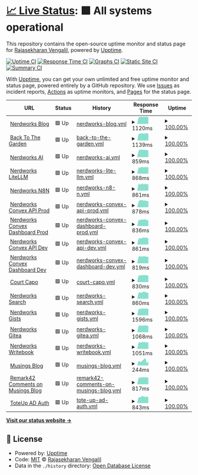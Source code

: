 # [📈 Live Status](https://gh.nerdworks.dev): <!--live status--> **🟩 All systems operational**

This repository contains the open-source uptime monitor and status page for [Rajasekharan Vengalil](https://blogorama.nerdworks.in/), powered by [Upptime](https://github.com/upptime/upptime).

[![Uptime CI](https://github.com/avranju/upptime/workflows/Uptime%20CI/badge.svg)](https://github.com/avranju/upptime/actions?query=workflow%3A%22Uptime+CI%22)
[![Response Time CI](https://github.com/avranju/upptime/workflows/Response%20Time%20CI/badge.svg)](https://github.com/avranju/upptime/actions?query=workflow%3A%22Response+Time+CI%22)
[![Graphs CI](https://github.com/avranju/upptime/workflows/Graphs%20CI/badge.svg)](https://github.com/avranju/upptime/actions?query=workflow%3A%22Graphs+CI%22)
[![Static Site CI](https://github.com/avranju/upptime/workflows/Static%20Site%20CI/badge.svg)](https://github.com/avranju/upptime/actions?query=workflow%3A%22Static+Site+CI%22)
[![Summary CI](https://github.com/avranju/upptime/workflows/Summary%20CI/badge.svg)](https://github.com/avranju/upptime/actions?query=workflow%3A%22Summary+CI%22)

With [Upptime](https://upptime.js.org), you can get your own unlimited and free uptime monitor and status page, powered entirely by a GitHub repository. We use [Issues](https://github.com/avranju/upptime/issues) as incident reports, [Actions](https://github.com/avranju/upptime/actions) as uptime monitors, and [Pages](https://gh.nerdworks.dev) for the status page.

<!--start: status pages-->
<!-- This summary is generated by Upptime (https://github.com/upptime/upptime) -->
<!-- Do not edit this manually, your changes will be overwritten -->
<!-- prettier-ignore -->
| URL | Status | History | Response Time | Uptime |
| --- | ------ | ------- | ------------- | ------ |
| <img alt="" src="https://icons.duckduckgo.com/ip3/blogorama.nerdworks.in.ico" height="13"> [Nerdworks Blog](https://blogorama.nerdworks.in) | 🟩 Up | [nerdworks-blog.yml](https://github.com/avranju/upptime/commits/HEAD/history/nerdworks-blog.yml) | <details><summary><img alt="Response time graph" src="./graphs/nerdworks-blog/response-time-week.png" height="20"> 1120ms</summary><br><a href="https://gh.nerdworks.dev/history/nerdworks-blog"><img alt="Response time 1033" src="https://img.shields.io/endpoint?url=https%3A%2F%2Fraw.githubusercontent.com%2Favranju%2Fupptime%2FHEAD%2Fapi%2Fnerdworks-blog%2Fresponse-time.json"></a><br><a href="https://gh.nerdworks.dev/history/nerdworks-blog"><img alt="24-hour response time 1118" src="https://img.shields.io/endpoint?url=https%3A%2F%2Fraw.githubusercontent.com%2Favranju%2Fupptime%2FHEAD%2Fapi%2Fnerdworks-blog%2Fresponse-time-day.json"></a><br><a href="https://gh.nerdworks.dev/history/nerdworks-blog"><img alt="7-day response time 1120" src="https://img.shields.io/endpoint?url=https%3A%2F%2Fraw.githubusercontent.com%2Favranju%2Fupptime%2FHEAD%2Fapi%2Fnerdworks-blog%2Fresponse-time-week.json"></a><br><a href="https://gh.nerdworks.dev/history/nerdworks-blog"><img alt="30-day response time 1073" src="https://img.shields.io/endpoint?url=https%3A%2F%2Fraw.githubusercontent.com%2Favranju%2Fupptime%2FHEAD%2Fapi%2Fnerdworks-blog%2Fresponse-time-month.json"></a><br><a href="https://gh.nerdworks.dev/history/nerdworks-blog"><img alt="1-year response time 1023" src="https://img.shields.io/endpoint?url=https%3A%2F%2Fraw.githubusercontent.com%2Favranju%2Fupptime%2FHEAD%2Fapi%2Fnerdworks-blog%2Fresponse-time-year.json"></a></details> | <details><summary><a href="https://gh.nerdworks.dev/history/nerdworks-blog">100.00%</a></summary><a href="https://gh.nerdworks.dev/history/nerdworks-blog"><img alt="All-time uptime 100.00%" src="https://img.shields.io/endpoint?url=https%3A%2F%2Fraw.githubusercontent.com%2Favranju%2Fupptime%2FHEAD%2Fapi%2Fnerdworks-blog%2Fuptime.json"></a><br><a href="https://gh.nerdworks.dev/history/nerdworks-blog"><img alt="24-hour uptime 100.00%" src="https://img.shields.io/endpoint?url=https%3A%2F%2Fraw.githubusercontent.com%2Favranju%2Fupptime%2FHEAD%2Fapi%2Fnerdworks-blog%2Fuptime-day.json"></a><br><a href="https://gh.nerdworks.dev/history/nerdworks-blog"><img alt="7-day uptime 100.00%" src="https://img.shields.io/endpoint?url=https%3A%2F%2Fraw.githubusercontent.com%2Favranju%2Fupptime%2FHEAD%2Fapi%2Fnerdworks-blog%2Fuptime-week.json"></a><br><a href="https://gh.nerdworks.dev/history/nerdworks-blog"><img alt="30-day uptime 100.00%" src="https://img.shields.io/endpoint?url=https%3A%2F%2Fraw.githubusercontent.com%2Favranju%2Fupptime%2FHEAD%2Fapi%2Fnerdworks-blog%2Fuptime-month.json"></a><br><a href="https://gh.nerdworks.dev/history/nerdworks-blog"><img alt="1-year uptime 100.00%" src="https://img.shields.io/endpoint?url=https%3A%2F%2Fraw.githubusercontent.com%2Favranju%2Fupptime%2FHEAD%2Fapi%2Fnerdworks-blog%2Fuptime-year.json"></a></details>
| <img alt="" src="https://icons.duckduckgo.com/ip3/backtothegarden.in.ico" height="13"> [Back To The Garden](https://backtothegarden.in) | 🟩 Up | [back-to-the-garden.yml](https://github.com/avranju/upptime/commits/HEAD/history/back-to-the-garden.yml) | <details><summary><img alt="Response time graph" src="./graphs/back-to-the-garden/response-time-week.png" height="20"> 1139ms</summary><br><a href="https://gh.nerdworks.dev/history/back-to-the-garden"><img alt="Response time 1058" src="https://img.shields.io/endpoint?url=https%3A%2F%2Fraw.githubusercontent.com%2Favranju%2Fupptime%2FHEAD%2Fapi%2Fback-to-the-garden%2Fresponse-time.json"></a><br><a href="https://gh.nerdworks.dev/history/back-to-the-garden"><img alt="24-hour response time 1154" src="https://img.shields.io/endpoint?url=https%3A%2F%2Fraw.githubusercontent.com%2Favranju%2Fupptime%2FHEAD%2Fapi%2Fback-to-the-garden%2Fresponse-time-day.json"></a><br><a href="https://gh.nerdworks.dev/history/back-to-the-garden"><img alt="7-day response time 1139" src="https://img.shields.io/endpoint?url=https%3A%2F%2Fraw.githubusercontent.com%2Favranju%2Fupptime%2FHEAD%2Fapi%2Fback-to-the-garden%2Fresponse-time-week.json"></a><br><a href="https://gh.nerdworks.dev/history/back-to-the-garden"><img alt="30-day response time 1106" src="https://img.shields.io/endpoint?url=https%3A%2F%2Fraw.githubusercontent.com%2Favranju%2Fupptime%2FHEAD%2Fapi%2Fback-to-the-garden%2Fresponse-time-month.json"></a><br><a href="https://gh.nerdworks.dev/history/back-to-the-garden"><img alt="1-year response time 1058" src="https://img.shields.io/endpoint?url=https%3A%2F%2Fraw.githubusercontent.com%2Favranju%2Fupptime%2FHEAD%2Fapi%2Fback-to-the-garden%2Fresponse-time-year.json"></a></details> | <details><summary><a href="https://gh.nerdworks.dev/history/back-to-the-garden">100.00%</a></summary><a href="https://gh.nerdworks.dev/history/back-to-the-garden"><img alt="All-time uptime 100.00%" src="https://img.shields.io/endpoint?url=https%3A%2F%2Fraw.githubusercontent.com%2Favranju%2Fupptime%2FHEAD%2Fapi%2Fback-to-the-garden%2Fuptime.json"></a><br><a href="https://gh.nerdworks.dev/history/back-to-the-garden"><img alt="24-hour uptime 100.00%" src="https://img.shields.io/endpoint?url=https%3A%2F%2Fraw.githubusercontent.com%2Favranju%2Fupptime%2FHEAD%2Fapi%2Fback-to-the-garden%2Fuptime-day.json"></a><br><a href="https://gh.nerdworks.dev/history/back-to-the-garden"><img alt="7-day uptime 100.00%" src="https://img.shields.io/endpoint?url=https%3A%2F%2Fraw.githubusercontent.com%2Favranju%2Fupptime%2FHEAD%2Fapi%2Fback-to-the-garden%2Fuptime-week.json"></a><br><a href="https://gh.nerdworks.dev/history/back-to-the-garden"><img alt="30-day uptime 100.00%" src="https://img.shields.io/endpoint?url=https%3A%2F%2Fraw.githubusercontent.com%2Favranju%2Fupptime%2FHEAD%2Fapi%2Fback-to-the-garden%2Fuptime-month.json"></a><br><a href="https://gh.nerdworks.dev/history/back-to-the-garden"><img alt="1-year uptime 100.00%" src="https://img.shields.io/endpoint?url=https%3A%2F%2Fraw.githubusercontent.com%2Favranju%2Fupptime%2FHEAD%2Fapi%2Fback-to-the-garden%2Fuptime-year.json"></a></details>
| <img alt="" src="https://icons.duckduckgo.com/ip3/ai.nerdworks.dev.ico" height="13"> [Nerdworks AI](https://ai.nerdworks.dev) | 🟩 Up | [nerdworks-ai.yml](https://github.com/avranju/upptime/commits/HEAD/history/nerdworks-ai.yml) | <details><summary><img alt="Response time graph" src="./graphs/nerdworks-ai/response-time-week.png" height="20"> 859ms</summary><br><a href="https://gh.nerdworks.dev/history/nerdworks-ai"><img alt="Response time 827" src="https://img.shields.io/endpoint?url=https%3A%2F%2Fraw.githubusercontent.com%2Favranju%2Fupptime%2FHEAD%2Fapi%2Fnerdworks-ai%2Fresponse-time.json"></a><br><a href="https://gh.nerdworks.dev/history/nerdworks-ai"><img alt="24-hour response time 820" src="https://img.shields.io/endpoint?url=https%3A%2F%2Fraw.githubusercontent.com%2Favranju%2Fupptime%2FHEAD%2Fapi%2Fnerdworks-ai%2Fresponse-time-day.json"></a><br><a href="https://gh.nerdworks.dev/history/nerdworks-ai"><img alt="7-day response time 859" src="https://img.shields.io/endpoint?url=https%3A%2F%2Fraw.githubusercontent.com%2Favranju%2Fupptime%2FHEAD%2Fapi%2Fnerdworks-ai%2Fresponse-time-week.json"></a><br><a href="https://gh.nerdworks.dev/history/nerdworks-ai"><img alt="30-day response time 846" src="https://img.shields.io/endpoint?url=https%3A%2F%2Fraw.githubusercontent.com%2Favranju%2Fupptime%2FHEAD%2Fapi%2Fnerdworks-ai%2Fresponse-time-month.json"></a><br><a href="https://gh.nerdworks.dev/history/nerdworks-ai"><img alt="1-year response time 827" src="https://img.shields.io/endpoint?url=https%3A%2F%2Fraw.githubusercontent.com%2Favranju%2Fupptime%2FHEAD%2Fapi%2Fnerdworks-ai%2Fresponse-time-year.json"></a></details> | <details><summary><a href="https://gh.nerdworks.dev/history/nerdworks-ai">100.00%</a></summary><a href="https://gh.nerdworks.dev/history/nerdworks-ai"><img alt="All-time uptime 99.99%" src="https://img.shields.io/endpoint?url=https%3A%2F%2Fraw.githubusercontent.com%2Favranju%2Fupptime%2FHEAD%2Fapi%2Fnerdworks-ai%2Fuptime.json"></a><br><a href="https://gh.nerdworks.dev/history/nerdworks-ai"><img alt="24-hour uptime 100.00%" src="https://img.shields.io/endpoint?url=https%3A%2F%2Fraw.githubusercontent.com%2Favranju%2Fupptime%2FHEAD%2Fapi%2Fnerdworks-ai%2Fuptime-day.json"></a><br><a href="https://gh.nerdworks.dev/history/nerdworks-ai"><img alt="7-day uptime 100.00%" src="https://img.shields.io/endpoint?url=https%3A%2F%2Fraw.githubusercontent.com%2Favranju%2Fupptime%2FHEAD%2Fapi%2Fnerdworks-ai%2Fuptime-week.json"></a><br><a href="https://gh.nerdworks.dev/history/nerdworks-ai"><img alt="30-day uptime 99.96%" src="https://img.shields.io/endpoint?url=https%3A%2F%2Fraw.githubusercontent.com%2Favranju%2Fupptime%2FHEAD%2Fapi%2Fnerdworks-ai%2Fuptime-month.json"></a><br><a href="https://gh.nerdworks.dev/history/nerdworks-ai"><img alt="1-year uptime 99.99%" src="https://img.shields.io/endpoint?url=https%3A%2F%2Fraw.githubusercontent.com%2Favranju%2Fupptime%2FHEAD%2Fapi%2Fnerdworks-ai%2Fuptime-year.json"></a></details>
| <img alt="" src="https://icons.duckduckgo.com/ip3/litellm.nerdworks.dev.ico" height="13"> [Nerdworks LiteLLM](https://litellm.nerdworks.dev) | 🟩 Up | [nerdworks-lite-llm.yml](https://github.com/avranju/upptime/commits/HEAD/history/nerdworks-lite-llm.yml) | <details><summary><img alt="Response time graph" src="./graphs/nerdworks-lite-llm/response-time-week.png" height="20"> 868ms</summary><br><a href="https://gh.nerdworks.dev/history/nerdworks-lite-llm"><img alt="Response time 805" src="https://img.shields.io/endpoint?url=https%3A%2F%2Fraw.githubusercontent.com%2Favranju%2Fupptime%2FHEAD%2Fapi%2Fnerdworks-lite-llm%2Fresponse-time.json"></a><br><a href="https://gh.nerdworks.dev/history/nerdworks-lite-llm"><img alt="24-hour response time 881" src="https://img.shields.io/endpoint?url=https%3A%2F%2Fraw.githubusercontent.com%2Favranju%2Fupptime%2FHEAD%2Fapi%2Fnerdworks-lite-llm%2Fresponse-time-day.json"></a><br><a href="https://gh.nerdworks.dev/history/nerdworks-lite-llm"><img alt="7-day response time 868" src="https://img.shields.io/endpoint?url=https%3A%2F%2Fraw.githubusercontent.com%2Favranju%2Fupptime%2FHEAD%2Fapi%2Fnerdworks-lite-llm%2Fresponse-time-week.json"></a><br><a href="https://gh.nerdworks.dev/history/nerdworks-lite-llm"><img alt="30-day response time 835" src="https://img.shields.io/endpoint?url=https%3A%2F%2Fraw.githubusercontent.com%2Favranju%2Fupptime%2FHEAD%2Fapi%2Fnerdworks-lite-llm%2Fresponse-time-month.json"></a><br><a href="https://gh.nerdworks.dev/history/nerdworks-lite-llm"><img alt="1-year response time 805" src="https://img.shields.io/endpoint?url=https%3A%2F%2Fraw.githubusercontent.com%2Favranju%2Fupptime%2FHEAD%2Fapi%2Fnerdworks-lite-llm%2Fresponse-time-year.json"></a></details> | <details><summary><a href="https://gh.nerdworks.dev/history/nerdworks-lite-llm">100.00%</a></summary><a href="https://gh.nerdworks.dev/history/nerdworks-lite-llm"><img alt="All-time uptime 100.00%" src="https://img.shields.io/endpoint?url=https%3A%2F%2Fraw.githubusercontent.com%2Favranju%2Fupptime%2FHEAD%2Fapi%2Fnerdworks-lite-llm%2Fuptime.json"></a><br><a href="https://gh.nerdworks.dev/history/nerdworks-lite-llm"><img alt="24-hour uptime 100.00%" src="https://img.shields.io/endpoint?url=https%3A%2F%2Fraw.githubusercontent.com%2Favranju%2Fupptime%2FHEAD%2Fapi%2Fnerdworks-lite-llm%2Fuptime-day.json"></a><br><a href="https://gh.nerdworks.dev/history/nerdworks-lite-llm"><img alt="7-day uptime 100.00%" src="https://img.shields.io/endpoint?url=https%3A%2F%2Fraw.githubusercontent.com%2Favranju%2Fupptime%2FHEAD%2Fapi%2Fnerdworks-lite-llm%2Fuptime-week.json"></a><br><a href="https://gh.nerdworks.dev/history/nerdworks-lite-llm"><img alt="30-day uptime 100.00%" src="https://img.shields.io/endpoint?url=https%3A%2F%2Fraw.githubusercontent.com%2Favranju%2Fupptime%2FHEAD%2Fapi%2Fnerdworks-lite-llm%2Fuptime-month.json"></a><br><a href="https://gh.nerdworks.dev/history/nerdworks-lite-llm"><img alt="1-year uptime 100.00%" src="https://img.shields.io/endpoint?url=https%3A%2F%2Fraw.githubusercontent.com%2Favranju%2Fupptime%2FHEAD%2Fapi%2Fnerdworks-lite-llm%2Fuptime-year.json"></a></details>
| <img alt="" src="https://icons.duckduckgo.com/ip3/n8n.nerdworks.dev.ico" height="13"> [Nerdworks N8N](https://n8n.nerdworks.dev) | 🟩 Up | [nerdworks-n8-n.yml](https://github.com/avranju/upptime/commits/HEAD/history/nerdworks-n8-n.yml) | <details><summary><img alt="Response time graph" src="./graphs/nerdworks-n8-n/response-time-week.png" height="20"> 861ms</summary><br><a href="https://gh.nerdworks.dev/history/nerdworks-n8-n"><img alt="Response time 805" src="https://img.shields.io/endpoint?url=https%3A%2F%2Fraw.githubusercontent.com%2Favranju%2Fupptime%2FHEAD%2Fapi%2Fnerdworks-n8-n%2Fresponse-time.json"></a><br><a href="https://gh.nerdworks.dev/history/nerdworks-n8-n"><img alt="24-hour response time 811" src="https://img.shields.io/endpoint?url=https%3A%2F%2Fraw.githubusercontent.com%2Favranju%2Fupptime%2FHEAD%2Fapi%2Fnerdworks-n8-n%2Fresponse-time-day.json"></a><br><a href="https://gh.nerdworks.dev/history/nerdworks-n8-n"><img alt="7-day response time 861" src="https://img.shields.io/endpoint?url=https%3A%2F%2Fraw.githubusercontent.com%2Favranju%2Fupptime%2FHEAD%2Fapi%2Fnerdworks-n8-n%2Fresponse-time-week.json"></a><br><a href="https://gh.nerdworks.dev/history/nerdworks-n8-n"><img alt="30-day response time 835" src="https://img.shields.io/endpoint?url=https%3A%2F%2Fraw.githubusercontent.com%2Favranju%2Fupptime%2FHEAD%2Fapi%2Fnerdworks-n8-n%2Fresponse-time-month.json"></a><br><a href="https://gh.nerdworks.dev/history/nerdworks-n8-n"><img alt="1-year response time 805" src="https://img.shields.io/endpoint?url=https%3A%2F%2Fraw.githubusercontent.com%2Favranju%2Fupptime%2FHEAD%2Fapi%2Fnerdworks-n8-n%2Fresponse-time-year.json"></a></details> | <details><summary><a href="https://gh.nerdworks.dev/history/nerdworks-n8-n">100.00%</a></summary><a href="https://gh.nerdworks.dev/history/nerdworks-n8-n"><img alt="All-time uptime 100.00%" src="https://img.shields.io/endpoint?url=https%3A%2F%2Fraw.githubusercontent.com%2Favranju%2Fupptime%2FHEAD%2Fapi%2Fnerdworks-n8-n%2Fuptime.json"></a><br><a href="https://gh.nerdworks.dev/history/nerdworks-n8-n"><img alt="24-hour uptime 100.00%" src="https://img.shields.io/endpoint?url=https%3A%2F%2Fraw.githubusercontent.com%2Favranju%2Fupptime%2FHEAD%2Fapi%2Fnerdworks-n8-n%2Fuptime-day.json"></a><br><a href="https://gh.nerdworks.dev/history/nerdworks-n8-n"><img alt="7-day uptime 100.00%" src="https://img.shields.io/endpoint?url=https%3A%2F%2Fraw.githubusercontent.com%2Favranju%2Fupptime%2FHEAD%2Fapi%2Fnerdworks-n8-n%2Fuptime-week.json"></a><br><a href="https://gh.nerdworks.dev/history/nerdworks-n8-n"><img alt="30-day uptime 100.00%" src="https://img.shields.io/endpoint?url=https%3A%2F%2Fraw.githubusercontent.com%2Favranju%2Fupptime%2FHEAD%2Fapi%2Fnerdworks-n8-n%2Fuptime-month.json"></a><br><a href="https://gh.nerdworks.dev/history/nerdworks-n8-n"><img alt="1-year uptime 100.00%" src="https://img.shields.io/endpoint?url=https%3A%2F%2Fraw.githubusercontent.com%2Favranju%2Fupptime%2FHEAD%2Fapi%2Fnerdworks-n8-n%2Fuptime-year.json"></a></details>
| <img alt="" src="https://icons.duckduckgo.com/ip3/convex.api.nerdworks.dev.ico" height="13"> [Nerdworks Convex API Prod](https://convex.api.nerdworks.dev) | 🟩 Up | [nerdworks-convex-api-prod.yml](https://github.com/avranju/upptime/commits/HEAD/history/nerdworks-convex-api-prod.yml) | <details><summary><img alt="Response time graph" src="./graphs/nerdworks-convex-api-prod/response-time-week.png" height="20"> 878ms</summary><br><a href="https://gh.nerdworks.dev/history/nerdworks-convex-api-prod"><img alt="Response time 799" src="https://img.shields.io/endpoint?url=https%3A%2F%2Fraw.githubusercontent.com%2Favranju%2Fupptime%2FHEAD%2Fapi%2Fnerdworks-convex-api-prod%2Fresponse-time.json"></a><br><a href="https://gh.nerdworks.dev/history/nerdworks-convex-api-prod"><img alt="24-hour response time 779" src="https://img.shields.io/endpoint?url=https%3A%2F%2Fraw.githubusercontent.com%2Favranju%2Fupptime%2FHEAD%2Fapi%2Fnerdworks-convex-api-prod%2Fresponse-time-day.json"></a><br><a href="https://gh.nerdworks.dev/history/nerdworks-convex-api-prod"><img alt="7-day response time 878" src="https://img.shields.io/endpoint?url=https%3A%2F%2Fraw.githubusercontent.com%2Favranju%2Fupptime%2FHEAD%2Fapi%2Fnerdworks-convex-api-prod%2Fresponse-time-week.json"></a><br><a href="https://gh.nerdworks.dev/history/nerdworks-convex-api-prod"><img alt="30-day response time 820" src="https://img.shields.io/endpoint?url=https%3A%2F%2Fraw.githubusercontent.com%2Favranju%2Fupptime%2FHEAD%2Fapi%2Fnerdworks-convex-api-prod%2Fresponse-time-month.json"></a><br><a href="https://gh.nerdworks.dev/history/nerdworks-convex-api-prod"><img alt="1-year response time 799" src="https://img.shields.io/endpoint?url=https%3A%2F%2Fraw.githubusercontent.com%2Favranju%2Fupptime%2FHEAD%2Fapi%2Fnerdworks-convex-api-prod%2Fresponse-time-year.json"></a></details> | <details><summary><a href="https://gh.nerdworks.dev/history/nerdworks-convex-api-prod">100.00%</a></summary><a href="https://gh.nerdworks.dev/history/nerdworks-convex-api-prod"><img alt="All-time uptime 100.00%" src="https://img.shields.io/endpoint?url=https%3A%2F%2Fraw.githubusercontent.com%2Favranju%2Fupptime%2FHEAD%2Fapi%2Fnerdworks-convex-api-prod%2Fuptime.json"></a><br><a href="https://gh.nerdworks.dev/history/nerdworks-convex-api-prod"><img alt="24-hour uptime 100.00%" src="https://img.shields.io/endpoint?url=https%3A%2F%2Fraw.githubusercontent.com%2Favranju%2Fupptime%2FHEAD%2Fapi%2Fnerdworks-convex-api-prod%2Fuptime-day.json"></a><br><a href="https://gh.nerdworks.dev/history/nerdworks-convex-api-prod"><img alt="7-day uptime 100.00%" src="https://img.shields.io/endpoint?url=https%3A%2F%2Fraw.githubusercontent.com%2Favranju%2Fupptime%2FHEAD%2Fapi%2Fnerdworks-convex-api-prod%2Fuptime-week.json"></a><br><a href="https://gh.nerdworks.dev/history/nerdworks-convex-api-prod"><img alt="30-day uptime 100.00%" src="https://img.shields.io/endpoint?url=https%3A%2F%2Fraw.githubusercontent.com%2Favranju%2Fupptime%2FHEAD%2Fapi%2Fnerdworks-convex-api-prod%2Fuptime-month.json"></a><br><a href="https://gh.nerdworks.dev/history/nerdworks-convex-api-prod"><img alt="1-year uptime 100.00%" src="https://img.shields.io/endpoint?url=https%3A%2F%2Fraw.githubusercontent.com%2Favranju%2Fupptime%2FHEAD%2Fapi%2Fnerdworks-convex-api-prod%2Fuptime-year.json"></a></details>
| <img alt="" src="https://icons.duckduckgo.com/ip3/convex.dashboard.nerdworks.dev.ico" height="13"> [Nerdworks Convex Dashboard Prod](https://convex.dashboard.nerdworks.dev) | 🟩 Up | [nerdworks-convex-dashboard-prod.yml](https://github.com/avranju/upptime/commits/HEAD/history/nerdworks-convex-dashboard-prod.yml) | <details><summary><img alt="Response time graph" src="./graphs/nerdworks-convex-dashboard-prod/response-time-week.png" height="20"> 836ms</summary><br><a href="https://gh.nerdworks.dev/history/nerdworks-convex-dashboard-prod"><img alt="Response time 801" src="https://img.shields.io/endpoint?url=https%3A%2F%2Fraw.githubusercontent.com%2Favranju%2Fupptime%2FHEAD%2Fapi%2Fnerdworks-convex-dashboard-prod%2Fresponse-time.json"></a><br><a href="https://gh.nerdworks.dev/history/nerdworks-convex-dashboard-prod"><img alt="24-hour response time 779" src="https://img.shields.io/endpoint?url=https%3A%2F%2Fraw.githubusercontent.com%2Favranju%2Fupptime%2FHEAD%2Fapi%2Fnerdworks-convex-dashboard-prod%2Fresponse-time-day.json"></a><br><a href="https://gh.nerdworks.dev/history/nerdworks-convex-dashboard-prod"><img alt="7-day response time 836" src="https://img.shields.io/endpoint?url=https%3A%2F%2Fraw.githubusercontent.com%2Favranju%2Fupptime%2FHEAD%2Fapi%2Fnerdworks-convex-dashboard-prod%2Fresponse-time-week.json"></a><br><a href="https://gh.nerdworks.dev/history/nerdworks-convex-dashboard-prod"><img alt="30-day response time 815" src="https://img.shields.io/endpoint?url=https%3A%2F%2Fraw.githubusercontent.com%2Favranju%2Fupptime%2FHEAD%2Fapi%2Fnerdworks-convex-dashboard-prod%2Fresponse-time-month.json"></a><br><a href="https://gh.nerdworks.dev/history/nerdworks-convex-dashboard-prod"><img alt="1-year response time 801" src="https://img.shields.io/endpoint?url=https%3A%2F%2Fraw.githubusercontent.com%2Favranju%2Fupptime%2FHEAD%2Fapi%2Fnerdworks-convex-dashboard-prod%2Fresponse-time-year.json"></a></details> | <details><summary><a href="https://gh.nerdworks.dev/history/nerdworks-convex-dashboard-prod">100.00%</a></summary><a href="https://gh.nerdworks.dev/history/nerdworks-convex-dashboard-prod"><img alt="All-time uptime 100.00%" src="https://img.shields.io/endpoint?url=https%3A%2F%2Fraw.githubusercontent.com%2Favranju%2Fupptime%2FHEAD%2Fapi%2Fnerdworks-convex-dashboard-prod%2Fuptime.json"></a><br><a href="https://gh.nerdworks.dev/history/nerdworks-convex-dashboard-prod"><img alt="24-hour uptime 100.00%" src="https://img.shields.io/endpoint?url=https%3A%2F%2Fraw.githubusercontent.com%2Favranju%2Fupptime%2FHEAD%2Fapi%2Fnerdworks-convex-dashboard-prod%2Fuptime-day.json"></a><br><a href="https://gh.nerdworks.dev/history/nerdworks-convex-dashboard-prod"><img alt="7-day uptime 100.00%" src="https://img.shields.io/endpoint?url=https%3A%2F%2Fraw.githubusercontent.com%2Favranju%2Fupptime%2FHEAD%2Fapi%2Fnerdworks-convex-dashboard-prod%2Fuptime-week.json"></a><br><a href="https://gh.nerdworks.dev/history/nerdworks-convex-dashboard-prod"><img alt="30-day uptime 100.00%" src="https://img.shields.io/endpoint?url=https%3A%2F%2Fraw.githubusercontent.com%2Favranju%2Fupptime%2FHEAD%2Fapi%2Fnerdworks-convex-dashboard-prod%2Fuptime-month.json"></a><br><a href="https://gh.nerdworks.dev/history/nerdworks-convex-dashboard-prod"><img alt="1-year uptime 100.00%" src="https://img.shields.io/endpoint?url=https%3A%2F%2Fraw.githubusercontent.com%2Favranju%2Fupptime%2FHEAD%2Fapi%2Fnerdworks-convex-dashboard-prod%2Fuptime-year.json"></a></details>
| <img alt="" src="https://icons.duckduckgo.com/ip3/dev.convex.api.nerdworks.dev.ico" height="13"> [Nerdworks Convex API Dev](https://dev.convex.api.nerdworks.dev) | 🟩 Up | [nerdworks-convex-api-dev.yml](https://github.com/avranju/upptime/commits/HEAD/history/nerdworks-convex-api-dev.yml) | <details><summary><img alt="Response time graph" src="./graphs/nerdworks-convex-api-dev/response-time-week.png" height="20"> 861ms</summary><br><a href="https://gh.nerdworks.dev/history/nerdworks-convex-api-dev"><img alt="Response time 798" src="https://img.shields.io/endpoint?url=https%3A%2F%2Fraw.githubusercontent.com%2Favranju%2Fupptime%2FHEAD%2Fapi%2Fnerdworks-convex-api-dev%2Fresponse-time.json"></a><br><a href="https://gh.nerdworks.dev/history/nerdworks-convex-api-dev"><img alt="24-hour response time 806" src="https://img.shields.io/endpoint?url=https%3A%2F%2Fraw.githubusercontent.com%2Favranju%2Fupptime%2FHEAD%2Fapi%2Fnerdworks-convex-api-dev%2Fresponse-time-day.json"></a><br><a href="https://gh.nerdworks.dev/history/nerdworks-convex-api-dev"><img alt="7-day response time 861" src="https://img.shields.io/endpoint?url=https%3A%2F%2Fraw.githubusercontent.com%2Favranju%2Fupptime%2FHEAD%2Fapi%2Fnerdworks-convex-api-dev%2Fresponse-time-week.json"></a><br><a href="https://gh.nerdworks.dev/history/nerdworks-convex-api-dev"><img alt="30-day response time 827" src="https://img.shields.io/endpoint?url=https%3A%2F%2Fraw.githubusercontent.com%2Favranju%2Fupptime%2FHEAD%2Fapi%2Fnerdworks-convex-api-dev%2Fresponse-time-month.json"></a><br><a href="https://gh.nerdworks.dev/history/nerdworks-convex-api-dev"><img alt="1-year response time 798" src="https://img.shields.io/endpoint?url=https%3A%2F%2Fraw.githubusercontent.com%2Favranju%2Fupptime%2FHEAD%2Fapi%2Fnerdworks-convex-api-dev%2Fresponse-time-year.json"></a></details> | <details><summary><a href="https://gh.nerdworks.dev/history/nerdworks-convex-api-dev">100.00%</a></summary><a href="https://gh.nerdworks.dev/history/nerdworks-convex-api-dev"><img alt="All-time uptime 99.99%" src="https://img.shields.io/endpoint?url=https%3A%2F%2Fraw.githubusercontent.com%2Favranju%2Fupptime%2FHEAD%2Fapi%2Fnerdworks-convex-api-dev%2Fuptime.json"></a><br><a href="https://gh.nerdworks.dev/history/nerdworks-convex-api-dev"><img alt="24-hour uptime 100.00%" src="https://img.shields.io/endpoint?url=https%3A%2F%2Fraw.githubusercontent.com%2Favranju%2Fupptime%2FHEAD%2Fapi%2Fnerdworks-convex-api-dev%2Fuptime-day.json"></a><br><a href="https://gh.nerdworks.dev/history/nerdworks-convex-api-dev"><img alt="7-day uptime 100.00%" src="https://img.shields.io/endpoint?url=https%3A%2F%2Fraw.githubusercontent.com%2Favranju%2Fupptime%2FHEAD%2Fapi%2Fnerdworks-convex-api-dev%2Fuptime-week.json"></a><br><a href="https://gh.nerdworks.dev/history/nerdworks-convex-api-dev"><img alt="30-day uptime 100.00%" src="https://img.shields.io/endpoint?url=https%3A%2F%2Fraw.githubusercontent.com%2Favranju%2Fupptime%2FHEAD%2Fapi%2Fnerdworks-convex-api-dev%2Fuptime-month.json"></a><br><a href="https://gh.nerdworks.dev/history/nerdworks-convex-api-dev"><img alt="1-year uptime 99.99%" src="https://img.shields.io/endpoint?url=https%3A%2F%2Fraw.githubusercontent.com%2Favranju%2Fupptime%2FHEAD%2Fapi%2Fnerdworks-convex-api-dev%2Fuptime-year.json"></a></details>
| <img alt="" src="https://icons.duckduckgo.com/ip3/dev.convex.dashboard.nerdworks.dev.ico" height="13"> [Nerdworks Convex Dashboard Dev](https://dev.convex.dashboard.nerdworks.dev) | 🟩 Up | [nerdworks-convex-dashboard-dev.yml](https://github.com/avranju/upptime/commits/HEAD/history/nerdworks-convex-dashboard-dev.yml) | <details><summary><img alt="Response time graph" src="./graphs/nerdworks-convex-dashboard-dev/response-time-week.png" height="20"> 819ms</summary><br><a href="https://gh.nerdworks.dev/history/nerdworks-convex-dashboard-dev"><img alt="Response time 800" src="https://img.shields.io/endpoint?url=https%3A%2F%2Fraw.githubusercontent.com%2Favranju%2Fupptime%2FHEAD%2Fapi%2Fnerdworks-convex-dashboard-dev%2Fresponse-time.json"></a><br><a href="https://gh.nerdworks.dev/history/nerdworks-convex-dashboard-dev"><img alt="24-hour response time 791" src="https://img.shields.io/endpoint?url=https%3A%2F%2Fraw.githubusercontent.com%2Favranju%2Fupptime%2FHEAD%2Fapi%2Fnerdworks-convex-dashboard-dev%2Fresponse-time-day.json"></a><br><a href="https://gh.nerdworks.dev/history/nerdworks-convex-dashboard-dev"><img alt="7-day response time 819" src="https://img.shields.io/endpoint?url=https%3A%2F%2Fraw.githubusercontent.com%2Favranju%2Fupptime%2FHEAD%2Fapi%2Fnerdworks-convex-dashboard-dev%2Fresponse-time-week.json"></a><br><a href="https://gh.nerdworks.dev/history/nerdworks-convex-dashboard-dev"><img alt="30-day response time 821" src="https://img.shields.io/endpoint?url=https%3A%2F%2Fraw.githubusercontent.com%2Favranju%2Fupptime%2FHEAD%2Fapi%2Fnerdworks-convex-dashboard-dev%2Fresponse-time-month.json"></a><br><a href="https://gh.nerdworks.dev/history/nerdworks-convex-dashboard-dev"><img alt="1-year response time 800" src="https://img.shields.io/endpoint?url=https%3A%2F%2Fraw.githubusercontent.com%2Favranju%2Fupptime%2FHEAD%2Fapi%2Fnerdworks-convex-dashboard-dev%2Fresponse-time-year.json"></a></details> | <details><summary><a href="https://gh.nerdworks.dev/history/nerdworks-convex-dashboard-dev">100.00%</a></summary><a href="https://gh.nerdworks.dev/history/nerdworks-convex-dashboard-dev"><img alt="All-time uptime 99.99%" src="https://img.shields.io/endpoint?url=https%3A%2F%2Fraw.githubusercontent.com%2Favranju%2Fupptime%2FHEAD%2Fapi%2Fnerdworks-convex-dashboard-dev%2Fuptime.json"></a><br><a href="https://gh.nerdworks.dev/history/nerdworks-convex-dashboard-dev"><img alt="24-hour uptime 100.00%" src="https://img.shields.io/endpoint?url=https%3A%2F%2Fraw.githubusercontent.com%2Favranju%2Fupptime%2FHEAD%2Fapi%2Fnerdworks-convex-dashboard-dev%2Fuptime-day.json"></a><br><a href="https://gh.nerdworks.dev/history/nerdworks-convex-dashboard-dev"><img alt="7-day uptime 100.00%" src="https://img.shields.io/endpoint?url=https%3A%2F%2Fraw.githubusercontent.com%2Favranju%2Fupptime%2FHEAD%2Fapi%2Fnerdworks-convex-dashboard-dev%2Fuptime-week.json"></a><br><a href="https://gh.nerdworks.dev/history/nerdworks-convex-dashboard-dev"><img alt="30-day uptime 100.00%" src="https://img.shields.io/endpoint?url=https%3A%2F%2Fraw.githubusercontent.com%2Favranju%2Fupptime%2FHEAD%2Fapi%2Fnerdworks-convex-dashboard-dev%2Fuptime-month.json"></a><br><a href="https://gh.nerdworks.dev/history/nerdworks-convex-dashboard-dev"><img alt="1-year uptime 99.99%" src="https://img.shields.io/endpoint?url=https%3A%2F%2Fraw.githubusercontent.com%2Favranju%2Fupptime%2FHEAD%2Fapi%2Fnerdworks-convex-dashboard-dev%2Fuptime-year.json"></a></details>
| <img alt="" src="https://icons.duckduckgo.com/ip3/courtcapo.nerdworks.dev.ico" height="13"> [Court Capo](https://courtcapo.nerdworks.dev) | 🟩 Up | [court-capo.yml](https://github.com/avranju/upptime/commits/HEAD/history/court-capo.yml) | <details><summary><img alt="Response time graph" src="./graphs/court-capo/response-time-week.png" height="20"> 830ms</summary><br><a href="https://gh.nerdworks.dev/history/court-capo"><img alt="Response time 792" src="https://img.shields.io/endpoint?url=https%3A%2F%2Fraw.githubusercontent.com%2Favranju%2Fupptime%2FHEAD%2Fapi%2Fcourt-capo%2Fresponse-time.json"></a><br><a href="https://gh.nerdworks.dev/history/court-capo"><img alt="24-hour response time 850" src="https://img.shields.io/endpoint?url=https%3A%2F%2Fraw.githubusercontent.com%2Favranju%2Fupptime%2FHEAD%2Fapi%2Fcourt-capo%2Fresponse-time-day.json"></a><br><a href="https://gh.nerdworks.dev/history/court-capo"><img alt="7-day response time 830" src="https://img.shields.io/endpoint?url=https%3A%2F%2Fraw.githubusercontent.com%2Favranju%2Fupptime%2FHEAD%2Fapi%2Fcourt-capo%2Fresponse-time-week.json"></a><br><a href="https://gh.nerdworks.dev/history/court-capo"><img alt="30-day response time 800" src="https://img.shields.io/endpoint?url=https%3A%2F%2Fraw.githubusercontent.com%2Favranju%2Fupptime%2FHEAD%2Fapi%2Fcourt-capo%2Fresponse-time-month.json"></a><br><a href="https://gh.nerdworks.dev/history/court-capo"><img alt="1-year response time 792" src="https://img.shields.io/endpoint?url=https%3A%2F%2Fraw.githubusercontent.com%2Favranju%2Fupptime%2FHEAD%2Fapi%2Fcourt-capo%2Fresponse-time-year.json"></a></details> | <details><summary><a href="https://gh.nerdworks.dev/history/court-capo">100.00%</a></summary><a href="https://gh.nerdworks.dev/history/court-capo"><img alt="All-time uptime 100.00%" src="https://img.shields.io/endpoint?url=https%3A%2F%2Fraw.githubusercontent.com%2Favranju%2Fupptime%2FHEAD%2Fapi%2Fcourt-capo%2Fuptime.json"></a><br><a href="https://gh.nerdworks.dev/history/court-capo"><img alt="24-hour uptime 100.00%" src="https://img.shields.io/endpoint?url=https%3A%2F%2Fraw.githubusercontent.com%2Favranju%2Fupptime%2FHEAD%2Fapi%2Fcourt-capo%2Fuptime-day.json"></a><br><a href="https://gh.nerdworks.dev/history/court-capo"><img alt="7-day uptime 100.00%" src="https://img.shields.io/endpoint?url=https%3A%2F%2Fraw.githubusercontent.com%2Favranju%2Fupptime%2FHEAD%2Fapi%2Fcourt-capo%2Fuptime-week.json"></a><br><a href="https://gh.nerdworks.dev/history/court-capo"><img alt="30-day uptime 100.00%" src="https://img.shields.io/endpoint?url=https%3A%2F%2Fraw.githubusercontent.com%2Favranju%2Fupptime%2FHEAD%2Fapi%2Fcourt-capo%2Fuptime-month.json"></a><br><a href="https://gh.nerdworks.dev/history/court-capo"><img alt="1-year uptime 100.00%" src="https://img.shields.io/endpoint?url=https%3A%2F%2Fraw.githubusercontent.com%2Favranju%2Fupptime%2FHEAD%2Fapi%2Fcourt-capo%2Fuptime-year.json"></a></details>
| <img alt="" src="https://icons.duckduckgo.com/ip3/search.nerdworks.dev.ico" height="13"> [Nerdworks Search](https://search.nerdworks.dev) | 🟩 Up | [nerdworks-search.yml](https://github.com/avranju/upptime/commits/HEAD/history/nerdworks-search.yml) | <details><summary><img alt="Response time graph" src="./graphs/nerdworks-search/response-time-week.png" height="20"> 860ms</summary><br><a href="https://gh.nerdworks.dev/history/nerdworks-search"><img alt="Response time 780" src="https://img.shields.io/endpoint?url=https%3A%2F%2Fraw.githubusercontent.com%2Favranju%2Fupptime%2FHEAD%2Fapi%2Fnerdworks-search%2Fresponse-time.json"></a><br><a href="https://gh.nerdworks.dev/history/nerdworks-search"><img alt="24-hour response time 906" src="https://img.shields.io/endpoint?url=https%3A%2F%2Fraw.githubusercontent.com%2Favranju%2Fupptime%2FHEAD%2Fapi%2Fnerdworks-search%2Fresponse-time-day.json"></a><br><a href="https://gh.nerdworks.dev/history/nerdworks-search"><img alt="7-day response time 860" src="https://img.shields.io/endpoint?url=https%3A%2F%2Fraw.githubusercontent.com%2Favranju%2Fupptime%2FHEAD%2Fapi%2Fnerdworks-search%2Fresponse-time-week.json"></a><br><a href="https://gh.nerdworks.dev/history/nerdworks-search"><img alt="30-day response time 812" src="https://img.shields.io/endpoint?url=https%3A%2F%2Fraw.githubusercontent.com%2Favranju%2Fupptime%2FHEAD%2Fapi%2Fnerdworks-search%2Fresponse-time-month.json"></a><br><a href="https://gh.nerdworks.dev/history/nerdworks-search"><img alt="1-year response time 780" src="https://img.shields.io/endpoint?url=https%3A%2F%2Fraw.githubusercontent.com%2Favranju%2Fupptime%2FHEAD%2Fapi%2Fnerdworks-search%2Fresponse-time-year.json"></a></details> | <details><summary><a href="https://gh.nerdworks.dev/history/nerdworks-search">100.00%</a></summary><a href="https://gh.nerdworks.dev/history/nerdworks-search"><img alt="All-time uptime 99.99%" src="https://img.shields.io/endpoint?url=https%3A%2F%2Fraw.githubusercontent.com%2Favranju%2Fupptime%2FHEAD%2Fapi%2Fnerdworks-search%2Fuptime.json"></a><br><a href="https://gh.nerdworks.dev/history/nerdworks-search"><img alt="24-hour uptime 100.00%" src="https://img.shields.io/endpoint?url=https%3A%2F%2Fraw.githubusercontent.com%2Favranju%2Fupptime%2FHEAD%2Fapi%2Fnerdworks-search%2Fuptime-day.json"></a><br><a href="https://gh.nerdworks.dev/history/nerdworks-search"><img alt="7-day uptime 100.00%" src="https://img.shields.io/endpoint?url=https%3A%2F%2Fraw.githubusercontent.com%2Favranju%2Fupptime%2FHEAD%2Fapi%2Fnerdworks-search%2Fuptime-week.json"></a><br><a href="https://gh.nerdworks.dev/history/nerdworks-search"><img alt="30-day uptime 100.00%" src="https://img.shields.io/endpoint?url=https%3A%2F%2Fraw.githubusercontent.com%2Favranju%2Fupptime%2FHEAD%2Fapi%2Fnerdworks-search%2Fuptime-month.json"></a><br><a href="https://gh.nerdworks.dev/history/nerdworks-search"><img alt="1-year uptime 99.99%" src="https://img.shields.io/endpoint?url=https%3A%2F%2Fraw.githubusercontent.com%2Favranju%2Fupptime%2FHEAD%2Fapi%2Fnerdworks-search%2Fuptime-year.json"></a></details>
| <img alt="" src="https://icons.duckduckgo.com/ip3/gist.nerdworks.dev.ico" height="13"> [Nerdworks Gists](https://gist.nerdworks.dev/) | 🟩 Up | [nerdworks-gists.yml](https://github.com/avranju/upptime/commits/HEAD/history/nerdworks-gists.yml) | <details><summary><img alt="Response time graph" src="./graphs/nerdworks-gists/response-time-week.png" height="20"> 1596ms</summary><br><a href="https://gh.nerdworks.dev/history/nerdworks-gists"><img alt="Response time 1464" src="https://img.shields.io/endpoint?url=https%3A%2F%2Fraw.githubusercontent.com%2Favranju%2Fupptime%2FHEAD%2Fapi%2Fnerdworks-gists%2Fresponse-time.json"></a><br><a href="https://gh.nerdworks.dev/history/nerdworks-gists"><img alt="24-hour response time 1550" src="https://img.shields.io/endpoint?url=https%3A%2F%2Fraw.githubusercontent.com%2Favranju%2Fupptime%2FHEAD%2Fapi%2Fnerdworks-gists%2Fresponse-time-day.json"></a><br><a href="https://gh.nerdworks.dev/history/nerdworks-gists"><img alt="7-day response time 1596" src="https://img.shields.io/endpoint?url=https%3A%2F%2Fraw.githubusercontent.com%2Favranju%2Fupptime%2FHEAD%2Fapi%2Fnerdworks-gists%2Fresponse-time-week.json"></a><br><a href="https://gh.nerdworks.dev/history/nerdworks-gists"><img alt="30-day response time 1518" src="https://img.shields.io/endpoint?url=https%3A%2F%2Fraw.githubusercontent.com%2Favranju%2Fupptime%2FHEAD%2Fapi%2Fnerdworks-gists%2Fresponse-time-month.json"></a><br><a href="https://gh.nerdworks.dev/history/nerdworks-gists"><img alt="1-year response time 1464" src="https://img.shields.io/endpoint?url=https%3A%2F%2Fraw.githubusercontent.com%2Favranju%2Fupptime%2FHEAD%2Fapi%2Fnerdworks-gists%2Fresponse-time-year.json"></a></details> | <details><summary><a href="https://gh.nerdworks.dev/history/nerdworks-gists">100.00%</a></summary><a href="https://gh.nerdworks.dev/history/nerdworks-gists"><img alt="All-time uptime 100.00%" src="https://img.shields.io/endpoint?url=https%3A%2F%2Fraw.githubusercontent.com%2Favranju%2Fupptime%2FHEAD%2Fapi%2Fnerdworks-gists%2Fuptime.json"></a><br><a href="https://gh.nerdworks.dev/history/nerdworks-gists"><img alt="24-hour uptime 100.00%" src="https://img.shields.io/endpoint?url=https%3A%2F%2Fraw.githubusercontent.com%2Favranju%2Fupptime%2FHEAD%2Fapi%2Fnerdworks-gists%2Fuptime-day.json"></a><br><a href="https://gh.nerdworks.dev/history/nerdworks-gists"><img alt="7-day uptime 100.00%" src="https://img.shields.io/endpoint?url=https%3A%2F%2Fraw.githubusercontent.com%2Favranju%2Fupptime%2FHEAD%2Fapi%2Fnerdworks-gists%2Fuptime-week.json"></a><br><a href="https://gh.nerdworks.dev/history/nerdworks-gists"><img alt="30-day uptime 100.00%" src="https://img.shields.io/endpoint?url=https%3A%2F%2Fraw.githubusercontent.com%2Favranju%2Fupptime%2FHEAD%2Fapi%2Fnerdworks-gists%2Fuptime-month.json"></a><br><a href="https://gh.nerdworks.dev/history/nerdworks-gists"><img alt="1-year uptime 100.00%" src="https://img.shields.io/endpoint?url=https%3A%2F%2Fraw.githubusercontent.com%2Favranju%2Fupptime%2FHEAD%2Fapi%2Fnerdworks-gists%2Fuptime-year.json"></a></details>
| <img alt="" src="https://icons.duckduckgo.com/ip3/git.nerdworks.dev.ico" height="13"> [Nerdworks Gitea](https://git.nerdworks.dev/) | 🟩 Up | [nerdworks-gitea.yml](https://github.com/avranju/upptime/commits/HEAD/history/nerdworks-gitea.yml) | <details><summary><img alt="Response time graph" src="./graphs/nerdworks-gitea/response-time-week.png" height="20"> 1068ms</summary><br><a href="https://gh.nerdworks.dev/history/nerdworks-gitea"><img alt="Response time 1014" src="https://img.shields.io/endpoint?url=https%3A%2F%2Fraw.githubusercontent.com%2Favranju%2Fupptime%2FHEAD%2Fapi%2Fnerdworks-gitea%2Fresponse-time.json"></a><br><a href="https://gh.nerdworks.dev/history/nerdworks-gitea"><img alt="24-hour response time 1084" src="https://img.shields.io/endpoint?url=https%3A%2F%2Fraw.githubusercontent.com%2Favranju%2Fupptime%2FHEAD%2Fapi%2Fnerdworks-gitea%2Fresponse-time-day.json"></a><br><a href="https://gh.nerdworks.dev/history/nerdworks-gitea"><img alt="7-day response time 1068" src="https://img.shields.io/endpoint?url=https%3A%2F%2Fraw.githubusercontent.com%2Favranju%2Fupptime%2FHEAD%2Fapi%2Fnerdworks-gitea%2Fresponse-time-week.json"></a><br><a href="https://gh.nerdworks.dev/history/nerdworks-gitea"><img alt="30-day response time 1030" src="https://img.shields.io/endpoint?url=https%3A%2F%2Fraw.githubusercontent.com%2Favranju%2Fupptime%2FHEAD%2Fapi%2Fnerdworks-gitea%2Fresponse-time-month.json"></a><br><a href="https://gh.nerdworks.dev/history/nerdworks-gitea"><img alt="1-year response time 1014" src="https://img.shields.io/endpoint?url=https%3A%2F%2Fraw.githubusercontent.com%2Favranju%2Fupptime%2FHEAD%2Fapi%2Fnerdworks-gitea%2Fresponse-time-year.json"></a></details> | <details><summary><a href="https://gh.nerdworks.dev/history/nerdworks-gitea">100.00%</a></summary><a href="https://gh.nerdworks.dev/history/nerdworks-gitea"><img alt="All-time uptime 100.00%" src="https://img.shields.io/endpoint?url=https%3A%2F%2Fraw.githubusercontent.com%2Favranju%2Fupptime%2FHEAD%2Fapi%2Fnerdworks-gitea%2Fuptime.json"></a><br><a href="https://gh.nerdworks.dev/history/nerdworks-gitea"><img alt="24-hour uptime 100.00%" src="https://img.shields.io/endpoint?url=https%3A%2F%2Fraw.githubusercontent.com%2Favranju%2Fupptime%2FHEAD%2Fapi%2Fnerdworks-gitea%2Fuptime-day.json"></a><br><a href="https://gh.nerdworks.dev/history/nerdworks-gitea"><img alt="7-day uptime 100.00%" src="https://img.shields.io/endpoint?url=https%3A%2F%2Fraw.githubusercontent.com%2Favranju%2Fupptime%2FHEAD%2Fapi%2Fnerdworks-gitea%2Fuptime-week.json"></a><br><a href="https://gh.nerdworks.dev/history/nerdworks-gitea"><img alt="30-day uptime 100.00%" src="https://img.shields.io/endpoint?url=https%3A%2F%2Fraw.githubusercontent.com%2Favranju%2Fupptime%2FHEAD%2Fapi%2Fnerdworks-gitea%2Fuptime-month.json"></a><br><a href="https://gh.nerdworks.dev/history/nerdworks-gitea"><img alt="1-year uptime 100.00%" src="https://img.shields.io/endpoint?url=https%3A%2F%2Fraw.githubusercontent.com%2Favranju%2Fupptime%2FHEAD%2Fapi%2Fnerdworks-gitea%2Fuptime-year.json"></a></details>
| <img alt="" src="https://icons.duckduckgo.com/ip3/writebook.nerdworks.dev.ico" height="13"> [Nerdworks Writebook](https://writebook.nerdworks.dev) | 🟩 Up | [nerdworks-writebook.yml](https://github.com/avranju/upptime/commits/HEAD/history/nerdworks-writebook.yml) | <details><summary><img alt="Response time graph" src="./graphs/nerdworks-writebook/response-time-week.png" height="20"> 1051ms</summary><br><a href="https://gh.nerdworks.dev/history/nerdworks-writebook"><img alt="Response time 1036" src="https://img.shields.io/endpoint?url=https%3A%2F%2Fraw.githubusercontent.com%2Favranju%2Fupptime%2FHEAD%2Fapi%2Fnerdworks-writebook%2Fresponse-time.json"></a><br><a href="https://gh.nerdworks.dev/history/nerdworks-writebook"><img alt="24-hour response time 1030" src="https://img.shields.io/endpoint?url=https%3A%2F%2Fraw.githubusercontent.com%2Favranju%2Fupptime%2FHEAD%2Fapi%2Fnerdworks-writebook%2Fresponse-time-day.json"></a><br><a href="https://gh.nerdworks.dev/history/nerdworks-writebook"><img alt="7-day response time 1051" src="https://img.shields.io/endpoint?url=https%3A%2F%2Fraw.githubusercontent.com%2Favranju%2Fupptime%2FHEAD%2Fapi%2Fnerdworks-writebook%2Fresponse-time-week.json"></a><br><a href="https://gh.nerdworks.dev/history/nerdworks-writebook"><img alt="30-day response time 1116" src="https://img.shields.io/endpoint?url=https%3A%2F%2Fraw.githubusercontent.com%2Favranju%2Fupptime%2FHEAD%2Fapi%2Fnerdworks-writebook%2Fresponse-time-month.json"></a><br><a href="https://gh.nerdworks.dev/history/nerdworks-writebook"><img alt="1-year response time 1036" src="https://img.shields.io/endpoint?url=https%3A%2F%2Fraw.githubusercontent.com%2Favranju%2Fupptime%2FHEAD%2Fapi%2Fnerdworks-writebook%2Fresponse-time-year.json"></a></details> | <details><summary><a href="https://gh.nerdworks.dev/history/nerdworks-writebook">100.00%</a></summary><a href="https://gh.nerdworks.dev/history/nerdworks-writebook"><img alt="All-time uptime 99.99%" src="https://img.shields.io/endpoint?url=https%3A%2F%2Fraw.githubusercontent.com%2Favranju%2Fupptime%2FHEAD%2Fapi%2Fnerdworks-writebook%2Fuptime.json"></a><br><a href="https://gh.nerdworks.dev/history/nerdworks-writebook"><img alt="24-hour uptime 100.00%" src="https://img.shields.io/endpoint?url=https%3A%2F%2Fraw.githubusercontent.com%2Favranju%2Fupptime%2FHEAD%2Fapi%2Fnerdworks-writebook%2Fuptime-day.json"></a><br><a href="https://gh.nerdworks.dev/history/nerdworks-writebook"><img alt="7-day uptime 100.00%" src="https://img.shields.io/endpoint?url=https%3A%2F%2Fraw.githubusercontent.com%2Favranju%2Fupptime%2FHEAD%2Fapi%2Fnerdworks-writebook%2Fuptime-week.json"></a><br><a href="https://gh.nerdworks.dev/history/nerdworks-writebook"><img alt="30-day uptime 100.00%" src="https://img.shields.io/endpoint?url=https%3A%2F%2Fraw.githubusercontent.com%2Favranju%2Fupptime%2FHEAD%2Fapi%2Fnerdworks-writebook%2Fuptime-month.json"></a><br><a href="https://gh.nerdworks.dev/history/nerdworks-writebook"><img alt="1-year uptime 99.99%" src="https://img.shields.io/endpoint?url=https%3A%2F%2Fraw.githubusercontent.com%2Favranju%2Fupptime%2FHEAD%2Fapi%2Fnerdworks-writebook%2Fuptime-year.json"></a></details>
| <img alt="" src="https://icons.duckduckgo.com/ip3/musings.nerdworks.dev.ico" height="13"> [Musings Blog](https://musings.nerdworks.dev/) | 🟩 Up | [musings-blog.yml](https://github.com/avranju/upptime/commits/HEAD/history/musings-blog.yml) | <details><summary><img alt="Response time graph" src="./graphs/musings-blog/response-time-week.png" height="20"> 244ms</summary><br><a href="https://gh.nerdworks.dev/history/musings-blog"><img alt="Response time 256" src="https://img.shields.io/endpoint?url=https%3A%2F%2Fraw.githubusercontent.com%2Favranju%2Fupptime%2FHEAD%2Fapi%2Fmusings-blog%2Fresponse-time.json"></a><br><a href="https://gh.nerdworks.dev/history/musings-blog"><img alt="24-hour response time 213" src="https://img.shields.io/endpoint?url=https%3A%2F%2Fraw.githubusercontent.com%2Favranju%2Fupptime%2FHEAD%2Fapi%2Fmusings-blog%2Fresponse-time-day.json"></a><br><a href="https://gh.nerdworks.dev/history/musings-blog"><img alt="7-day response time 244" src="https://img.shields.io/endpoint?url=https%3A%2F%2Fraw.githubusercontent.com%2Favranju%2Fupptime%2FHEAD%2Fapi%2Fmusings-blog%2Fresponse-time-week.json"></a><br><a href="https://gh.nerdworks.dev/history/musings-blog"><img alt="30-day response time 217" src="https://img.shields.io/endpoint?url=https%3A%2F%2Fraw.githubusercontent.com%2Favranju%2Fupptime%2FHEAD%2Fapi%2Fmusings-blog%2Fresponse-time-month.json"></a><br><a href="https://gh.nerdworks.dev/history/musings-blog"><img alt="1-year response time 261" src="https://img.shields.io/endpoint?url=https%3A%2F%2Fraw.githubusercontent.com%2Favranju%2Fupptime%2FHEAD%2Fapi%2Fmusings-blog%2Fresponse-time-year.json"></a></details> | <details><summary><a href="https://gh.nerdworks.dev/history/musings-blog">100.00%</a></summary><a href="https://gh.nerdworks.dev/history/musings-blog"><img alt="All-time uptime 99.99%" src="https://img.shields.io/endpoint?url=https%3A%2F%2Fraw.githubusercontent.com%2Favranju%2Fupptime%2FHEAD%2Fapi%2Fmusings-blog%2Fuptime.json"></a><br><a href="https://gh.nerdworks.dev/history/musings-blog"><img alt="24-hour uptime 100.00%" src="https://img.shields.io/endpoint?url=https%3A%2F%2Fraw.githubusercontent.com%2Favranju%2Fupptime%2FHEAD%2Fapi%2Fmusings-blog%2Fuptime-day.json"></a><br><a href="https://gh.nerdworks.dev/history/musings-blog"><img alt="7-day uptime 100.00%" src="https://img.shields.io/endpoint?url=https%3A%2F%2Fraw.githubusercontent.com%2Favranju%2Fupptime%2FHEAD%2Fapi%2Fmusings-blog%2Fuptime-week.json"></a><br><a href="https://gh.nerdworks.dev/history/musings-blog"><img alt="30-day uptime 99.44%" src="https://img.shields.io/endpoint?url=https%3A%2F%2Fraw.githubusercontent.com%2Favranju%2Fupptime%2FHEAD%2Fapi%2Fmusings-blog%2Fuptime-month.json"></a><br><a href="https://gh.nerdworks.dev/history/musings-blog"><img alt="1-year uptime 99.95%" src="https://img.shields.io/endpoint?url=https%3A%2F%2Fraw.githubusercontent.com%2Favranju%2Fupptime%2FHEAD%2Fapi%2Fmusings-blog%2Fuptime-year.json"></a></details>
| <img alt="" src="https://icons.duckduckgo.com/ip3/remark42.nerdworks.dev.ico" height="13"> [Remark42 Comments on Musings Blog](https://remark42.nerdworks.dev/api/v1/config?site=remark) | 🟩 Up | [remark42-comments-on-musings-blog.yml](https://github.com/avranju/upptime/commits/HEAD/history/remark42-comments-on-musings-blog.yml) | <details><summary><img alt="Response time graph" src="./graphs/remark42-comments-on-musings-blog/response-time-week.png" height="20"> 817ms</summary><br><a href="https://gh.nerdworks.dev/history/remark42-comments-on-musings-blog"><img alt="Response time 793" src="https://img.shields.io/endpoint?url=https%3A%2F%2Fraw.githubusercontent.com%2Favranju%2Fupptime%2FHEAD%2Fapi%2Fremark42-comments-on-musings-blog%2Fresponse-time.json"></a><br><a href="https://gh.nerdworks.dev/history/remark42-comments-on-musings-blog"><img alt="24-hour response time 786" src="https://img.shields.io/endpoint?url=https%3A%2F%2Fraw.githubusercontent.com%2Favranju%2Fupptime%2FHEAD%2Fapi%2Fremark42-comments-on-musings-blog%2Fresponse-time-day.json"></a><br><a href="https://gh.nerdworks.dev/history/remark42-comments-on-musings-blog"><img alt="7-day response time 817" src="https://img.shields.io/endpoint?url=https%3A%2F%2Fraw.githubusercontent.com%2Favranju%2Fupptime%2FHEAD%2Fapi%2Fremark42-comments-on-musings-blog%2Fresponse-time-week.json"></a><br><a href="https://gh.nerdworks.dev/history/remark42-comments-on-musings-blog"><img alt="30-day response time 798" src="https://img.shields.io/endpoint?url=https%3A%2F%2Fraw.githubusercontent.com%2Favranju%2Fupptime%2FHEAD%2Fapi%2Fremark42-comments-on-musings-blog%2Fresponse-time-month.json"></a><br><a href="https://gh.nerdworks.dev/history/remark42-comments-on-musings-blog"><img alt="1-year response time 784" src="https://img.shields.io/endpoint?url=https%3A%2F%2Fraw.githubusercontent.com%2Favranju%2Fupptime%2FHEAD%2Fapi%2Fremark42-comments-on-musings-blog%2Fresponse-time-year.json"></a></details> | <details><summary><a href="https://gh.nerdworks.dev/history/remark42-comments-on-musings-blog">100.00%</a></summary><a href="https://gh.nerdworks.dev/history/remark42-comments-on-musings-blog"><img alt="All-time uptime 100.00%" src="https://img.shields.io/endpoint?url=https%3A%2F%2Fraw.githubusercontent.com%2Favranju%2Fupptime%2FHEAD%2Fapi%2Fremark42-comments-on-musings-blog%2Fuptime.json"></a><br><a href="https://gh.nerdworks.dev/history/remark42-comments-on-musings-blog"><img alt="24-hour uptime 100.00%" src="https://img.shields.io/endpoint?url=https%3A%2F%2Fraw.githubusercontent.com%2Favranju%2Fupptime%2FHEAD%2Fapi%2Fremark42-comments-on-musings-blog%2Fuptime-day.json"></a><br><a href="https://gh.nerdworks.dev/history/remark42-comments-on-musings-blog"><img alt="7-day uptime 100.00%" src="https://img.shields.io/endpoint?url=https%3A%2F%2Fraw.githubusercontent.com%2Favranju%2Fupptime%2FHEAD%2Fapi%2Fremark42-comments-on-musings-blog%2Fuptime-week.json"></a><br><a href="https://gh.nerdworks.dev/history/remark42-comments-on-musings-blog"><img alt="30-day uptime 100.00%" src="https://img.shields.io/endpoint?url=https%3A%2F%2Fraw.githubusercontent.com%2Favranju%2Fupptime%2FHEAD%2Fapi%2Fremark42-comments-on-musings-blog%2Fuptime-month.json"></a><br><a href="https://gh.nerdworks.dev/history/remark42-comments-on-musings-blog"><img alt="1-year uptime 100.00%" src="https://img.shields.io/endpoint?url=https%3A%2F%2Fraw.githubusercontent.com%2Favranju%2Fupptime%2FHEAD%2Fapi%2Fremark42-comments-on-musings-blog%2Fuptime-year.json"></a></details>
| <img alt="" src="https://icons.duckduckgo.com/ip3/toteupad.nerdworks.dev.ico" height="13"> [ToteUp AD Auth](https://toteupad.nerdworks.dev/device.html) | 🟩 Up | [tote-up-ad-auth.yml](https://github.com/avranju/upptime/commits/HEAD/history/tote-up-ad-auth.yml) | <details><summary><img alt="Response time graph" src="./graphs/tote-up-ad-auth/response-time-week.png" height="20"> 843ms</summary><br><a href="https://gh.nerdworks.dev/history/tote-up-ad-auth"><img alt="Response time 789" src="https://img.shields.io/endpoint?url=https%3A%2F%2Fraw.githubusercontent.com%2Favranju%2Fupptime%2FHEAD%2Fapi%2Ftote-up-ad-auth%2Fresponse-time.json"></a><br><a href="https://gh.nerdworks.dev/history/tote-up-ad-auth"><img alt="24-hour response time 809" src="https://img.shields.io/endpoint?url=https%3A%2F%2Fraw.githubusercontent.com%2Favranju%2Fupptime%2FHEAD%2Fapi%2Ftote-up-ad-auth%2Fresponse-time-day.json"></a><br><a href="https://gh.nerdworks.dev/history/tote-up-ad-auth"><img alt="7-day response time 843" src="https://img.shields.io/endpoint?url=https%3A%2F%2Fraw.githubusercontent.com%2Favranju%2Fupptime%2FHEAD%2Fapi%2Ftote-up-ad-auth%2Fresponse-time-week.json"></a><br><a href="https://gh.nerdworks.dev/history/tote-up-ad-auth"><img alt="30-day response time 802" src="https://img.shields.io/endpoint?url=https%3A%2F%2Fraw.githubusercontent.com%2Favranju%2Fupptime%2FHEAD%2Fapi%2Ftote-up-ad-auth%2Fresponse-time-month.json"></a><br><a href="https://gh.nerdworks.dev/history/tote-up-ad-auth"><img alt="1-year response time 780" src="https://img.shields.io/endpoint?url=https%3A%2F%2Fraw.githubusercontent.com%2Favranju%2Fupptime%2FHEAD%2Fapi%2Ftote-up-ad-auth%2Fresponse-time-year.json"></a></details> | <details><summary><a href="https://gh.nerdworks.dev/history/tote-up-ad-auth">100.00%</a></summary><a href="https://gh.nerdworks.dev/history/tote-up-ad-auth"><img alt="All-time uptime 100.00%" src="https://img.shields.io/endpoint?url=https%3A%2F%2Fraw.githubusercontent.com%2Favranju%2Fupptime%2FHEAD%2Fapi%2Ftote-up-ad-auth%2Fuptime.json"></a><br><a href="https://gh.nerdworks.dev/history/tote-up-ad-auth"><img alt="24-hour uptime 100.00%" src="https://img.shields.io/endpoint?url=https%3A%2F%2Fraw.githubusercontent.com%2Favranju%2Fupptime%2FHEAD%2Fapi%2Ftote-up-ad-auth%2Fuptime-day.json"></a><br><a href="https://gh.nerdworks.dev/history/tote-up-ad-auth"><img alt="7-day uptime 100.00%" src="https://img.shields.io/endpoint?url=https%3A%2F%2Fraw.githubusercontent.com%2Favranju%2Fupptime%2FHEAD%2Fapi%2Ftote-up-ad-auth%2Fuptime-week.json"></a><br><a href="https://gh.nerdworks.dev/history/tote-up-ad-auth"><img alt="30-day uptime 100.00%" src="https://img.shields.io/endpoint?url=https%3A%2F%2Fraw.githubusercontent.com%2Favranju%2Fupptime%2FHEAD%2Fapi%2Ftote-up-ad-auth%2Fuptime-month.json"></a><br><a href="https://gh.nerdworks.dev/history/tote-up-ad-auth"><img alt="1-year uptime 100.00%" src="https://img.shields.io/endpoint?url=https%3A%2F%2Fraw.githubusercontent.com%2Favranju%2Fupptime%2FHEAD%2Fapi%2Ftote-up-ad-auth%2Fuptime-year.json"></a></details>

<!--end: status pages-->

[**Visit our status website →**](https://gh.nerdworks.dev)

## 📄 License

- Powered by: [Upptime](https://github.com/upptime/upptime)
- Code: [MIT](./LICENSE) © [Rajasekharan Vengalil](https://blogorama.nerdworks.in/)
- Data in the `./history` directory: [Open Database License](https://opendatacommons.org/licenses/odbl/1-0/)
